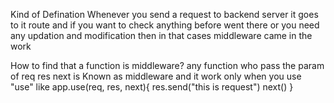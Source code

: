 Kind of Defination
Whenever you send a request to backend server it goes to it route and if you want to check anything before went there or you need any updation and modification then in that cases middleware came in the work


How to find that a function is middleware?
any function who pass the param of req res next is Known as middleware and it work only when you use "use" 
like 
app.use(req, res, next){
    res.send("this is request")
    next()
}